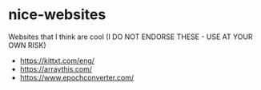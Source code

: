 # nice-websites
Websites that I think are cool (I DO NOT ENDORSE THESE - USE AT YOUR OWN RISK)

* https://kittxt.com/eng/
* https://arraythis.com/
* https://www.epochconverter.com/
